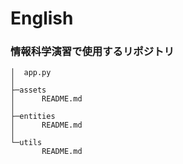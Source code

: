 # English
### 情報科学演習で使用するリポジトリ
```
│  app.py
│
├─assets
│      README.md
│
├─entities
│      README.md
│
└─utils
       README.md
```
